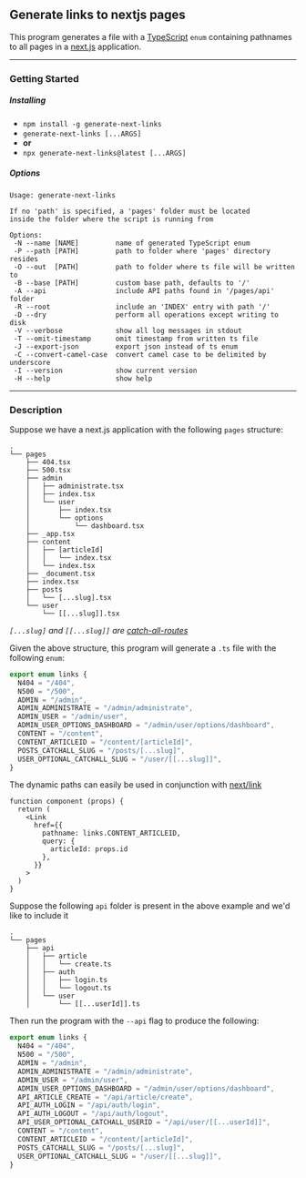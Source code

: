 ## Generate links to nextjs pages

This program generates a file with a [TypeScript](https://www.typescriptlang.org/) `enum` containing pathnames to all pages in a [next.js](https://nextjs.org/) application.

---

### Getting Started

##### Installing

- `npm install -g generate-next-links`
- `generate-next-links [...ARGS]`
- **or**
- `npx generate-next-links@latest [...ARGS]`

##### Options

```
Usage: generate-next-links

If no 'path' is specified, a 'pages' folder must be located
inside the folder where the script is running from

Options:
 -N --name [NAME]         name of generated TypeScript enum
 -P --path [PATH]         path to folder where 'pages' directory resides
 -O --out  [PATH]         path to folder where ts file will be written to
 -B --base [PATH]         custom base path, defaults to '/'
 -A --api                 include API paths found in '/pages/api' folder
 -R --root                include an 'INDEX' entry with path '/'
 -D --dry                 perform all operations except writing to disk
 -V --verbose             show all log messages in stdout
 -T --omit-timestamp      omit timestamp from written ts file
 -J --export-json         export json instead of ts enum
 -C --convert-camel-case  convert camel case to be delimited by underscore
 -I --version             show current version
 -H --help                show help
```

---

### Description

Suppose we have a next.js application with the following `pages` structure:

```
.
└── pages
    ├── 404.tsx
    ├── 500.tsx
    ├── admin
    │   ├── administrate.tsx
    │   ├── index.tsx
    │   └── user
    │       ├── index.tsx
    │       └── options
    │           └── dashboard.tsx
    ├── _app.tsx
    ├── content
    │   ├── [articleId]
    │   │   └── index.tsx
    │   └── index.tsx
    ├── _document.tsx
    ├── index.tsx
    ├── posts
    │   └── [...slug].tsx
    └── user
        └── [[...slug]].tsx
```

_`[...slug]` and `[[...slug]]` are [catch-all-routes](https://nextjs.org/docs/routing/dynamic-routes#catch-all-routes)_

Given the above structure, this program will generate a `.ts` file with the following `enum`:

```ts
export enum links {
  N404 = "/404",
  N500 = "/500",
  ADMIN = "/admin",
  ADMIN_ADMINISTRATE = "/admin/administrate",
  ADMIN_USER = "/admin/user",
  ADMIN_USER_OPTIONS_DASHBOARD = "/admin/user/options/dashboard",
  CONTENT = "/content",
  CONTENT_ARTICLEID = "/content/[articleId]",
  POSTS_CATCHALL_SLUG = "/posts/[...slug]",
  USER_OPTIONAL_CATCHALL_SLUG = "/user/[[...slug]]",
}
```

The dynamic paths can easily be used in conjunction with [next/link](https://nextjs.org/docs/api-reference/next/link#with-url-object)

```tsx
function component (props) {
  return (
    <Link
      href={{
        pathname: links.CONTENT_ARTICLEID,
        query: {
          articleId: props.id
        },
      }}
    >
  )
}
```

Suppose the following `api` folder is present in the above example and we'd like to include it

```
.
└── pages
    ├── api
    │   ├── article
    │   │   └── create.ts
    │   ├── auth
    │   │   ├── login.ts
    │   │   └── logout.ts
    │   └── user
    │       └── [[...userId]].ts
```

Then run the program with the `--api` flag to produce the following:

```ts
export enum links {
  N404 = "/404",
  N500 = "/500",
  ADMIN = "/admin",
  ADMIN_ADMINISTRATE = "/admin/administrate",
  ADMIN_USER = "/admin/user",
  ADMIN_USER_OPTIONS_DASHBOARD = "/admin/user/options/dashboard",
  API_ARTICLE_CREATE = "/api/article/create",
  API_AUTH_LOGIN = "/api/auth/login",
  API_AUTH_LOGOUT = "/api/auth/logout",
  API_USER_OPTIONAL_CATCHALL_USERID = "/api/user/[[...userId]]",
  CONTENT = "/content",
  CONTENT_ARTICLEID = "/content/[articleId]",
  POSTS_CATCHALL_SLUG = "/posts/[...slug]",
  USER_OPTIONAL_CATCHALL_SLUG = "/user/[[...slug]]",
}
```
